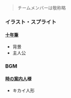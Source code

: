 > チームメンバーは敬称略

### イラスト・スプライト

#### [十年筆](https://twitter.com/teenader_v)

* 背景
* 主人公

### BGM

#### [時の案内人](https://timelessberry.com)様
* キカイ人形
